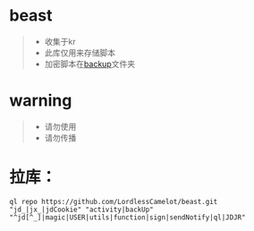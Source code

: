 # beast
> * 收集于kr
> * 此库仅用来存储脚本
> * 加密脚本在[backup](https://github.com/LordlessCamelot/beast/tree/main/backUp)文件夹

# warning
   
> * 请勿使用   
> * 请勿传播

# **拉库：**  
```
ql repo https://github.com/LordlessCamelot/beast.git "jd_|jx_|jdCookie" "activity|backUp" "^jd[^_]|magic|USER|utils|function|sign|sendNotify|ql|JDJR"
```
